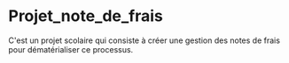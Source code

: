 # Projet_note_de_frais
C'est un projet scolaire qui consiste à créer une gestion des notes de frais pour dématérialiser ce processus.

